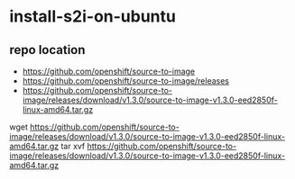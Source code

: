 # install-s2i-on-ubuntu

## repo location
- https://github.com/openshift/source-to-image
- https://github.com/openshift/source-to-image/releases
- https://github.com/openshift/source-to-image/releases/download/v1.3.0/source-to-image-v1.3.0-eed2850f-linux-amd64.tar.gz

wget https://github.com/openshift/source-to-image/releases/download/v1.3.0/source-to-image-v1.3.0-eed2850f-linux-amd64.tar.gz
tar xvf https://github.com/openshift/source-to-image/releases/download/v1.3.0/source-to-image-v1.3.0-eed2850f-linux-amd64.tar.gz


